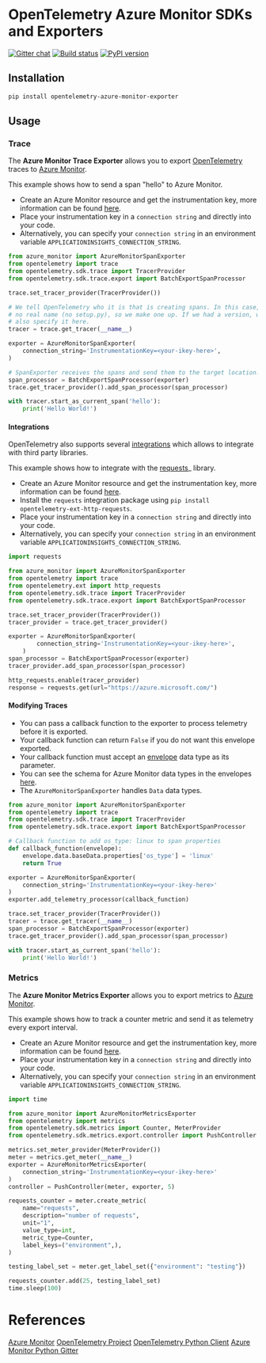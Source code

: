 # OpenTelemetry Azure Monitor SDKs and Exporters

[![Gitter chat](https://img.shields.io/gitter/room/Microsoft/azure-monitor-python)](https://gitter.im/Microsoft/azure-monitor-python)
[![Build status](https://travis-ci.org/microsoft/opentelemetry-azure-monitor-python.svg?branch=master)](https://travis-ci.org/microsoft/opentelemetry-exporters-python)
[![PyPI version](https://badge.fury.io/py/opentelemetry-azure-monitor-exporter.svg)](https://badge.fury.io/py/opentelemetry-azure-monitor-exporter)

## Installation

```sh
pip install opentelemetry-azure-monitor-exporter
```

## Usage

### Trace

The **Azure Monitor Trace Exporter** allows you to export [OpenTelemetry](https://opentelemetry.io/) traces to [Azure Monitor](https://docs.microsoft.com/azure/azure-monitor/).

This example shows how to send a span "hello" to Azure Monitor.

* Create an Azure Monitor resource and get the instrumentation key, more information can be found [here](https://docs.microsoft.com/azure/azure-monitor/app/create-new-resource).
* Place your instrumentation key in a `connection string` and directly into your code.
* Alternatively, you can specify your `connection string` in an environment variable ``APPLICATIONINSIGHTS_CONNECTION_STRING``.

```python
from azure_monitor import AzureMonitorSpanExporter
from opentelemetry import trace
from opentelemetry.sdk.trace import TracerProvider
from opentelemetry.sdk.trace.export import BatchExportSpanProcessor

trace.set_tracer_provider(TracerProvider())

# We tell OpenTelemetry who it is that is creating spans. In this case, we have
# no real name (no setup.py), so we make one up. If we had a version, we would
# also specify it here.
tracer = trace.get_tracer(__name__)

exporter = AzureMonitorSpanExporter(
    connection_string='InstrumentationKey=<your-ikey-here>',
)

# SpanExporter receives the spans and send them to the target location.
span_processor = BatchExportSpanProcessor(exporter)
trace.get_tracer_provider().add_span_processor(span_processor)

with tracer.start_as_current_span('hello'):
    print('Hello World!')
```

#### Integrations

OpenTelemetry also supports several [integrations](https://github.com/open-telemetry/opentelemetry-python/tree/master/ext) which allows to integrate with third party libraries.

This example shows how to integrate with the [requests](https://2.python-requests.org/en/master/)_ library.

* Create an Azure Monitor resource and get the instrumentation key, more information can be found [here](https://docs.microsoft.com/azure/azure-monitor/app/create-new-resource).
* Install the `requests` integration package using ``pip install opentelemetry-ext-http-requests``.
* Place your instrumentation key in a `connection string` and directly into your code.
* Alternatively, you can specify your `connection string` in an environment variable ``APPLICATIONINSIGHTS_CONNECTION_STRING``.

```python
import requests

from azure_monitor import AzureMonitorSpanExporter
from opentelemetry import trace
from opentelemetry.ext import http_requests
from opentelemetry.sdk.trace import TracerProvider
from opentelemetry.sdk.trace.export import BatchExportSpanProcessor

trace.set_tracer_provider(TracerProvider())
tracer_provider = trace.get_tracer_provider()

exporter = AzureMonitorSpanExporter(
        connection_string='InstrumentationKey=<your-ikey-here>',
    )
span_processor = BatchExportSpanProcessor(exporter)
tracer_provider.add_span_processor(span_processor)

http_requests.enable(tracer_provider)
response = requests.get(url="https://azure.microsoft.com/")
```

#### Modifying Traces

* You can pass a callback function to the exporter to process telemetry before it is exported.
* Your callback function can return `False` if you do not want this envelope exported.
* Your callback function must accept an [envelope](https://github.com/microsoft/opentelemetry-exporters-python/blob/master/azure_monitor/src/azure_monitor/protocol.py#L80) data type as its parameter.
* You can see the schema for Azure Monitor data types in the envelopes [here](https://github.com/microsoft/opentelemetry-exporters-python/blob/master/azure_monitor/src/azure_monitor/protocol.py).
* The `AzureMonitorSpanExporter` handles `Data` data types.

```python
from azure_monitor import AzureMonitorSpanExporter
from opentelemetry import trace
from opentelemetry.sdk.trace import TracerProvider
from opentelemetry.sdk.trace.export import BatchExportSpanProcessor

# Callback function to add os_type: linux to span properties
def callback_function(envelope):
    envelope.data.baseData.properties['os_type'] = 'linux'
    return True

exporter = AzureMonitorSpanExporter(
    connection_string='InstrumentationKey=<your-ikey-here>'
)
exporter.add_telemetry_processor(callback_function)

trace.set_tracer_provider(TracerProvider())
tracer = trace.get_tracer(__name__)
span_processor = BatchExportSpanProcessor(exporter)
trace.get_tracer_provider().add_span_processor(span_processor)

with tracer.start_as_current_span('hello'):
    print('Hello World!')
```

### Metrics

The **Azure Monitor Metrics Exporter** allows you to export metrics to [Azure Monitor](https://docs.microsoft.com/azure/azure-monitor/).

This example shows how to track a counter metric and send it as telemetry every export interval.

* Create an Azure Monitor resource and get the instrumentation key, more information can be found [here](https://docs.microsoft.com/azure/azure-monitor/app/create-new-resource).
* Place your instrumentation key in a `connection string` and directly into your code.
* Alternatively, you can specify your `connection string` in an environment variable ``APPLICATIONINSIGHTS_CONNECTION_STRING``.

```python
import time

from azure_monitor import AzureMonitorMetricsExporter
from opentelemetry import metrics
from opentelemetry.sdk.metrics import Counter, MeterProvider
from opentelemetry.sdk.metrics.export.controller import PushController

metrics.set_meter_provider(MeterProvider())
meter = metrics.get_meter(__name__)
exporter = AzureMonitorMetricsExporter(
    connection_string='InstrumentationKey=<your-ikey-here>'
)
controller = PushController(meter, exporter, 5)

requests_counter = meter.create_metric(
    name="requests",
    description="number of requests",
    unit="1",
    value_type=int,
    metric_type=Counter,
    label_keys=("environment",),
)

testing_label_set = meter.get_label_set({"environment": "testing"})

requests_counter.add(25, testing_label_set)
time.sleep(100)
```

# References

[Azure Monitor](https://docs.microsoft.com/azure/azure-monitor/)
[OpenTelemetry Project](https://opentelemetry.io/)
[OpenTelemetry Python Client](https://github.com/open-telemetry/opentelemetry-python)
[Azure Monitor Python Gitter](https://gitter.im/Microsoft/azure-monitor-python)
